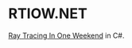 # RTIOW.NET

[Ray Tracing In One Weekend](https://raytracing.github.io/books/RayTracingInOneWeekend.html) in C#.

